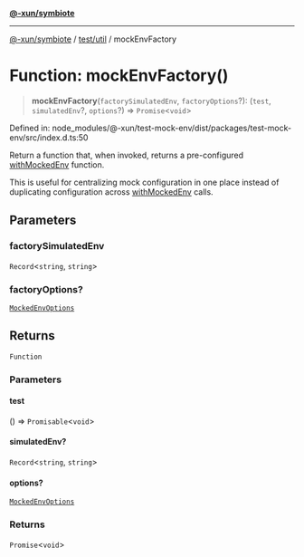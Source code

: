 [**@-xun/symbiote**](../../../README.md)

***

[@-xun/symbiote](../../../README.md) / [test/util](../README.md) / mockEnvFactory

# Function: mockEnvFactory()

> **mockEnvFactory**(`factorySimulatedEnv`, `factoryOptions`?): (`test`, `simulatedEnv`?, `options`?) => `Promise`\<`void`\>

Defined in: node\_modules/@-xun/test-mock-env/dist/packages/test-mock-env/src/index.d.ts:50

Return a function that, when invoked, returns a pre-configured
[withMockedEnv](withMockedEnv.md) function.

This is useful for centralizing mock configuration in one place instead of
duplicating configuration across [withMockedEnv](withMockedEnv.md) calls.

## Parameters

### factorySimulatedEnv

`Record`\<`string`, `string`\>

### factoryOptions?

[`MockedEnvOptions`](../type-aliases/MockedEnvOptions.md)

## Returns

`Function`

### Parameters

#### test

() => `Promisable`\<`void`\>

#### simulatedEnv?

`Record`\<`string`, `string`\>

#### options?

[`MockedEnvOptions`](../type-aliases/MockedEnvOptions.md)

### Returns

`Promise`\<`void`\>
